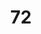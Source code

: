 ---
title: "72"
imageurl: "https://imgs1.thamizhnation.org/assets/72.webp"
dwnurl: "https://imgs1.thamizhnation.org/img/72.jpg"
tags: ['thalaivar']
---